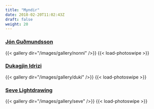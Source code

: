 ```yaml
---
title: "Myndir"
date: 2018-02-20T11:02:43Z
draft: false
weight: 20
---
```


<!-- {{< youtube id="9a_BO6aK16k" autoplay="true" >}} -->

<h3><a href="https://www.jongudmundsson.com/">Jón Guðmundsson</a></h3>
{{< gallery dir="/images/gallery/nonni" />}} {{< load-photoswipe >}}

<h3><a href="https://www.facebook.com/dukagjinfilm/">Dukagjin Idrizi</a></h3>
{{< gallery dir="/images/gallery/duki" />}} {{< load-photoswipe >}}

<h3><a href="https://www.facebook.com/sevelightdrawing/">Seve Lightdrawing</a></h3>
{{< gallery dir="/images/gallery/seve" />}} {{< load-photoswipe >}}
